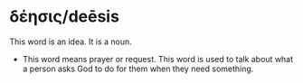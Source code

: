 # δέησις/deēsis
This word is an idea. It is a noun.

* This word means prayer or request. This word is used to talk about what a person asks God to do for them when they need something.
